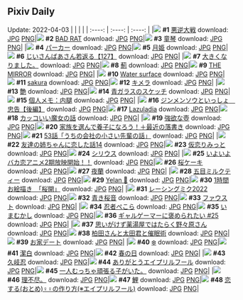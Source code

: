## Pixiv Daily
Update: 2022-04-03
|      |      |      |
| :----: | :----: | :----: |
|![](https://pixiv.microyu.workers.dev/c/240x480/img-master/img/2022/04/01/00/03/34/97312247_p0_master1200.jpg) **#1** [悪逆大戦](https://www.pixiv.net/artworks/97312247) download: [JPG](https://pixiv.microyu.workers.dev/img-original/img/2022/04/01/00/03/34/97312247_p0.jpg) [PNG](https://pixiv.microyu.workers.dev/img-original/img/2022/04/01/00/03/34/97312247_p0.png)|![](https://pixiv.microyu.workers.dev/c/240x480/img-master/img/2022/04/01/00/00/12/97311847_p0_master1200.jpg) **#2** [BAD RAT](https://www.pixiv.net/artworks/97311847) download: [JPG](https://pixiv.microyu.workers.dev/img-original/img/2022/04/01/00/00/12/97311847_p0.jpg) [PNG](https://pixiv.microyu.workers.dev/img-original/img/2022/04/01/00/00/12/97311847_p0.png)|![](https://pixiv.microyu.workers.dev/c/240x480/img-master/img/2022/04/01/17/59/24/97327091_p0_master1200.jpg) **#3** [童琴](https://www.pixiv.net/artworks/97327091) download: [JPG](https://pixiv.microyu.workers.dev/img-original/img/2022/04/01/17/59/24/97327091_p0.jpg) [PNG](https://pixiv.microyu.workers.dev/img-original/img/2022/04/01/17/59/24/97327091_p0.png)|
|![](https://pixiv.microyu.workers.dev/c/240x480/img-master/img/2022/04/01/14/57/49/97324160_p0_master1200.jpg) **#4** [パーカー](https://www.pixiv.net/artworks/97324160) download: [JPG](https://pixiv.microyu.workers.dev/img-original/img/2022/04/01/14/57/49/97324160_p0.jpg) [PNG](https://pixiv.microyu.workers.dev/img-original/img/2022/04/01/14/57/49/97324160_p0.png)|![](https://pixiv.microyu.workers.dev/c/240x480/img-master/img/2022/04/01/00/00/16/97311870_p0_master1200.jpg) **#5** [月姫](https://www.pixiv.net/artworks/97311870) download: [JPG](https://pixiv.microyu.workers.dev/img-original/img/2022/04/01/00/00/16/97311870_p0.jpg) [PNG](https://pixiv.microyu.workers.dev/img-original/img/2022/04/01/00/00/16/97311870_p0.png)|![](https://pixiv.microyu.workers.dev/c/240x480/img-master/img/2022/04/02/11/01/44/97345183_p0_master1200.jpg) **#6** [じいさんばあさん若返る【127】](https://www.pixiv.net/artworks/97345183) download: [JPG](https://pixiv.microyu.workers.dev/img-original/img/2022/04/02/11/01/44/97345183_p0.jpg) [PNG](https://pixiv.microyu.workers.dev/img-original/img/2022/04/02/11/01/44/97345183_p0.png)|
|![](https://pixiv.microyu.workers.dev/c/240x480/img-master/img/2022/04/01/11/23/11/97321057_p0_master1200.jpg) **#7** [大きくなりました。](https://www.pixiv.net/artworks/97321057) download: [JPG](https://pixiv.microyu.workers.dev/img-original/img/2022/04/01/11/23/11/97321057_p0.jpg) [PNG](https://pixiv.microyu.workers.dev/img-original/img/2022/04/01/11/23/11/97321057_p0.png)|![](https://pixiv.microyu.workers.dev/c/240x480/img-master/img/2022/04/02/00/00/03/97336675_p0_master1200.jpg) **#8** [薊](https://www.pixiv.net/artworks/97336675) download: [JPG](https://pixiv.microyu.workers.dev/img-original/img/2022/04/02/00/00/03/97336675_p0.jpg) [PNG](https://pixiv.microyu.workers.dev/img-original/img/2022/04/02/00/00/03/97336675_p0.png)|![](https://pixiv.microyu.workers.dev/c/240x480/img-master/img/2022/04/01/00/00/57/97311982_p0_master1200.jpg) **#9** [THE MIRROR](https://www.pixiv.net/artworks/97311982) download: [JPG](https://pixiv.microyu.workers.dev/img-original/img/2022/04/01/00/00/57/97311982_p0.jpg) [PNG](https://pixiv.microyu.workers.dev/img-original/img/2022/04/01/00/00/57/97311982_p0.png)|
|![](https://pixiv.microyu.workers.dev/c/240x480/img-master/img/2022/04/01/13/00/01/97322610_p0_master1200.jpg) **#10** [Water surface](https://www.pixiv.net/artworks/97322610) download: [JPG](https://pixiv.microyu.workers.dev/img-original/img/2022/04/01/13/00/01/97322610_p0.jpg) [PNG](https://pixiv.microyu.workers.dev/img-original/img/2022/04/01/13/00/01/97322610_p0.png)|![](https://pixiv.microyu.workers.dev/c/240x480/img-master/img/2022/04/02/01/23/23/97339160_p0_master1200.jpg) **#11** [sakura](https://www.pixiv.net/artworks/97339160) download: [JPG](https://pixiv.microyu.workers.dev/img-original/img/2022/04/02/01/23/23/97339160_p0.jpg) [PNG](https://pixiv.microyu.workers.dev/img-original/img/2022/04/02/01/23/23/97339160_p0.png)|![](https://pixiv.microyu.workers.dev/c/240x480/img-master/img/2022/04/02/19/52/19/97354562_p0_master1200.jpg) **#12** [キメラ](https://www.pixiv.net/artworks/97354562) download: [JPG](https://pixiv.microyu.workers.dev/img-original/img/2022/04/02/19/52/19/97354562_p0.jpg) [PNG](https://pixiv.microyu.workers.dev/img-original/img/2022/04/02/19/52/19/97354562_p0.png)|
|![](https://pixiv.microyu.workers.dev/c/240x480/img-master/img/2022/04/02/00/00/03/97336679_p0_master1200.jpg) **#13** [艶](https://www.pixiv.net/artworks/97336679) download: [JPG](https://pixiv.microyu.workers.dev/img-original/img/2022/04/02/00/00/03/97336679_p0.jpg) [PNG](https://pixiv.microyu.workers.dev/img-original/img/2022/04/02/00/00/03/97336679_p0.png)|![](https://pixiv.microyu.workers.dev/c/240x480/img-master/img/2022/04/02/07/30/00/97342825_p0_master1200.jpg) **#14** [青ガラスのスケッチ](https://www.pixiv.net/artworks/97342825) download: [JPG](https://pixiv.microyu.workers.dev/img-original/img/2022/04/02/07/30/00/97342825_p0.jpg) [PNG](https://pixiv.microyu.workers.dev/img-original/img/2022/04/02/07/30/00/97342825_p0.png)|![](https://pixiv.microyu.workers.dev/c/240x480/img-master/img/2022/04/02/09/00/03/97343738_p0_master1200.jpg) **#15** [個人メモ：内腿](https://www.pixiv.net/artworks/97343738) download: [JPG](https://pixiv.microyu.workers.dev/img-original/img/2022/04/02/09/00/03/97343738_p0.jpg) [PNG](https://pixiv.microyu.workers.dev/img-original/img/2022/04/02/09/00/03/97343738_p0.png)|
|![](https://pixiv.microyu.workers.dev/c/240x480/img-master/img/2022/04/01/19/00/06/97328481_p0_master1200.jpg) **#16** [ジンメンソウといっしょ　忠告【後編】](https://www.pixiv.net/artworks/97328481) download: [JPG](https://pixiv.microyu.workers.dev/img-original/img/2022/04/01/19/00/06/97328481_p0.jpg) [PNG](https://pixiv.microyu.workers.dev/img-original/img/2022/04/01/19/00/06/97328481_p0.png)|![](https://pixiv.microyu.workers.dev/c/240x480/img-master/img/2022/04/01/07/25/29/97318533_p0_master1200.jpg) **#17** [Lazuladia](https://www.pixiv.net/artworks/97318533) download: [JPG](https://pixiv.microyu.workers.dev/img-original/img/2022/04/01/07/25/29/97318533_p0.jpg) [PNG](https://pixiv.microyu.workers.dev/img-original/img/2022/04/01/07/25/29/97318533_p0.png)|![](https://pixiv.microyu.workers.dev/c/240x480/img-master/img/2022/04/01/00/57/01/97314069_p0_master1200.jpg) **#18** [カッコいい魔女の話](https://www.pixiv.net/artworks/97314069) download: [JPG](https://pixiv.microyu.workers.dev/img-original/img/2022/04/01/00/57/01/97314069_p0.jpg) [PNG](https://pixiv.microyu.workers.dev/img-original/img/2022/04/01/00/57/01/97314069_p0.png)|
|![](https://pixiv.microyu.workers.dev/c/240x480/img-master/img/2022/04/01/00/02/07/97312092_p0_master1200.jpg) **#19** [強欲な壺](https://www.pixiv.net/artworks/97312092) download: [JPG](https://pixiv.microyu.workers.dev/img-original/img/2022/04/01/00/02/07/97312092_p0.jpg) [PNG](https://pixiv.microyu.workers.dev/img-original/img/2022/04/01/00/02/07/97312092_p0.png)|![](https://pixiv.microyu.workers.dev/c/240x480/img-master/img/2022/04/02/20/56/33/97354031_p0_master1200.jpg) **#20** [家族を選んで養子になろう！＋最近の落書き](https://www.pixiv.net/artworks/97354031) download: [JPG](https://pixiv.microyu.workers.dev/img-original/img/2022/04/02/20/56/33/97354031_p0.jpg) [PNG](https://pixiv.microyu.workers.dev/img-original/img/2022/04/02/20/56/33/97354031_p0.png)|![](https://pixiv.microyu.workers.dev/c/240x480/img-master/img/2022/04/01/11/40/41/97321294_p0_master1200.jpg) **#21** [53話「うちの会社の小さい先輩の話」](https://www.pixiv.net/artworks/97321294) download: [JPG](https://pixiv.microyu.workers.dev/img-original/img/2022/04/01/11/40/41/97321294_p0.jpg) [PNG](https://pixiv.microyu.workers.dev/img-original/img/2022/04/01/11/40/41/97321294_p0.png)|
|![](https://pixiv.microyu.workers.dev/c/240x480/img-master/img/2022/04/02/00/04/16/97337036_p0_master1200.jpg) **#22** [友達の姉ちゃんに恋した話14](https://www.pixiv.net/artworks/97337036) download: [JPG](https://pixiv.microyu.workers.dev/img-original/img/2022/04/02/00/04/16/97337036_p0.jpg) [PNG](https://pixiv.microyu.workers.dev/img-original/img/2022/04/02/00/04/16/97337036_p0.png)|![](https://pixiv.microyu.workers.dev/c/240x480/img-master/img/2022/04/02/00/00/18/97336760_p0_master1200.jpg) **#23** [仮恋りみっと](https://www.pixiv.net/artworks/97336760) download: [JPG](https://pixiv.microyu.workers.dev/img-original/img/2022/04/02/00/00/18/97336760_p0.jpg) [PNG](https://pixiv.microyu.workers.dev/img-original/img/2022/04/02/00/00/18/97336760_p0.png)|![](https://pixiv.microyu.workers.dev/c/240x480/img-master/img/2022/04/01/06/46/12/97318133_p0_master1200.jpg) **#24** [シリウス](https://www.pixiv.net/artworks/97318133) download: [JPG](https://pixiv.microyu.workers.dev/img-original/img/2022/04/01/06/46/12/97318133_p0.jpg) [PNG](https://pixiv.microyu.workers.dev/img-original/img/2022/04/01/06/46/12/97318133_p0.png)|
|![](https://pixiv.microyu.workers.dev/c/240x480/img-master/img/2022/04/01/00/18/39/97312979_p0_master1200.jpg) **#25** [いよいよバカ恋アニメ2期放映開始！！](https://www.pixiv.net/artworks/97312979) download: [JPG](https://pixiv.microyu.workers.dev/img-original/img/2022/04/01/00/18/39/97312979_p0.jpg) [PNG](https://pixiv.microyu.workers.dev/img-original/img/2022/04/01/00/18/39/97312979_p0.png)|![](https://pixiv.microyu.workers.dev/c/240x480/img-master/img/2022/04/01/20/30/00/97330595_p0_master1200.jpg) **#26** [桜ケーキ](https://www.pixiv.net/artworks/97330595) download: [JPG](https://pixiv.microyu.workers.dev/img-original/img/2022/04/01/20/30/00/97330595_p0.jpg) [PNG](https://pixiv.microyu.workers.dev/img-original/img/2022/04/01/20/30/00/97330595_p0.png)|![](https://pixiv.microyu.workers.dev/c/240x480/img-master/img/2022/04/01/11/04/08/97320805_p0_master1200.jpg) **#27** [夜蘭](https://www.pixiv.net/artworks/97320805) download: [JPG](https://pixiv.microyu.workers.dev/img-original/img/2022/04/01/11/04/08/97320805_p0.jpg) [PNG](https://pixiv.microyu.workers.dev/img-original/img/2022/04/01/11/04/08/97320805_p0.png)|
|![](https://pixiv.microyu.workers.dev/c/240x480/img-master/img/2022/04/01/00/25/23/97313182_p0_master1200.jpg) **#28** [五目ミルクティー](https://www.pixiv.net/artworks/97313182) download: [JPG](https://pixiv.microyu.workers.dev/img-original/img/2022/04/01/00/25/23/97313182_p0.jpg) [PNG](https://pixiv.microyu.workers.dev/img-original/img/2022/04/01/00/25/23/97313182_p0.png)|![](https://pixiv.microyu.workers.dev/c/240x480/img-master/img/2022/04/01/05/07/45/97317430_p0_master1200.jpg) **#29** [Yelan 💫](https://www.pixiv.net/artworks/97317430) download: [JPG](https://pixiv.microyu.workers.dev/img-original/img/2022/04/01/05/07/45/97317430_p0.jpg) [PNG](https://pixiv.microyu.workers.dev/img-original/img/2022/04/01/05/07/45/97317430_p0.png)|![](https://pixiv.microyu.workers.dev/c/240x480/img-master/img/2022/04/02/12/01/04/97346032_p0_master1200.jpg) **#30** [1時間お絵描き　「桜開」](https://www.pixiv.net/artworks/97346032) download: [JPG](https://pixiv.microyu.workers.dev/img-original/img/2022/04/02/12/01/04/97346032_p0.jpg) [PNG](https://pixiv.microyu.workers.dev/img-original/img/2022/04/02/12/01/04/97346032_p0.png)|
|![](https://pixiv.microyu.workers.dev/c/240x480/img-master/img/2022/04/02/00/04/54/97337072_p0_master1200.jpg) **#31** [レーシングミク2022](https://www.pixiv.net/artworks/97337072) download: [JPG](https://pixiv.microyu.workers.dev/img-original/img/2022/04/02/00/04/54/97337072_p0.jpg) [PNG](https://pixiv.microyu.workers.dev/img-original/img/2022/04/02/00/04/54/97337072_p0.png)|![](https://pixiv.microyu.workers.dev/c/240x480/img-master/img/2022/04/01/18/16/18/97312103_p0_master1200.jpg) **#32** [青き桜音](https://www.pixiv.net/artworks/97312103) download: [JPG](https://pixiv.microyu.workers.dev/img-original/img/2022/04/01/18/16/18/97312103_p0.jpg) [PNG](https://pixiv.microyu.workers.dev/img-original/img/2022/04/01/18/16/18/97312103_p0.png)|![](https://pixiv.microyu.workers.dev/c/240x480/img-master/img/2022/04/02/00/00/35/97336790_p0_master1200.jpg) **#33** [ファウスト](https://www.pixiv.net/artworks/97336790) download: [JPG](https://pixiv.microyu.workers.dev/img-original/img/2022/04/02/00/00/35/97336790_p0.jpg) [PNG](https://pixiv.microyu.workers.dev/img-original/img/2022/04/02/00/00/35/97336790_p0.png)|
|![](https://pixiv.microyu.workers.dev/c/240x480/img-master/img/2022/04/02/00/00/12/97336738_p0_master1200.jpg) **#34** [忍者ぺこら](https://www.pixiv.net/artworks/97336738) download: [JPG](https://pixiv.microyu.workers.dev/img-original/img/2022/04/02/00/00/12/97336738_p0.jpg) [PNG](https://pixiv.microyu.workers.dev/img-original/img/2022/04/02/00/00/12/97336738_p0.png)|![](https://pixiv.microyu.workers.dev/c/240x480/img-master/img/2022/04/02/12/38/08/97346619_p0_master1200.jpg) **#35** [いまむかし](https://www.pixiv.net/artworks/97346619) download: [JPG](https://pixiv.microyu.workers.dev/img-original/img/2022/04/02/12/38/08/97346619_p0.jpg) [PNG](https://pixiv.microyu.workers.dev/img-original/img/2022/04/02/12/38/08/97346619_p0.png)|![](https://pixiv.microyu.workers.dev/c/240x480/img-master/img/2022/04/01/16/22/07/97325339_p0_master1200.jpg) **#36** [ギャルゲーマーに褒められたい #25](https://www.pixiv.net/artworks/97325339) download: [JPG](https://pixiv.microyu.workers.dev/img-original/img/2022/04/01/16/22/07/97325339_p0.jpg) [PNG](https://pixiv.microyu.workers.dev/img-original/img/2022/04/01/16/22/07/97325339_p0.png)|
|![](https://pixiv.microyu.workers.dev/c/240x480/img-master/img/2022/04/02/00/04/50/97337067_p0_master1200.jpg) **#37** [思いがけず薬湯屋ではたらく野々原さん](https://www.pixiv.net/artworks/97337067) download: [JPG](https://pixiv.microyu.workers.dev/img-original/img/2022/04/02/00/04/50/97337067_p0.jpg) [PNG](https://pixiv.microyu.workers.dev/img-original/img/2022/04/02/00/04/50/97337067_p0.png)|![](https://pixiv.microyu.workers.dev/c/240x480/img-master/img/2022/04/01/16/24/56/97325386_p0_master1200.jpg) **#38** [柏田さんと太田君と催眠術](https://www.pixiv.net/artworks/97325386) download: [JPG](https://pixiv.microyu.workers.dev/img-original/img/2022/04/01/16/24/56/97325386_p0.jpg) [PNG](https://pixiv.microyu.workers.dev/img-original/img/2022/04/01/16/24/56/97325386_p0.png)|![](https://pixiv.microyu.workers.dev/c/240x480/img-master/img/2022/04/01/00/23/53/97313130_p0_master1200.jpg) **#39** [お家デート](https://www.pixiv.net/artworks/97313130) download: [JPG](https://pixiv.microyu.workers.dev/img-original/img/2022/04/01/00/23/53/97313130_p0.jpg) [PNG](https://pixiv.microyu.workers.dev/img-original/img/2022/04/01/00/23/53/97313130_p0.png)|
|![](https://pixiv.microyu.workers.dev/c/240x480/img-master/img/2022/04/02/00/00/28/97336781_p0_master1200.jpg) **#40** [❄️](https://www.pixiv.net/artworks/97336781) download: [JPG](https://pixiv.microyu.workers.dev/img-original/img/2022/04/02/00/00/28/97336781_p0.jpg) [PNG](https://pixiv.microyu.workers.dev/img-original/img/2022/04/02/00/00/28/97336781_p0.png)|![](https://pixiv.microyu.workers.dev/c/240x480/img-master/img/2022/04/01/12/03/16/97321687_p0_master1200.jpg) **#41** [潔白](https://www.pixiv.net/artworks/97321687) download: [JPG](https://pixiv.microyu.workers.dev/img-original/img/2022/04/01/12/03/16/97321687_p0.jpg) [PNG](https://pixiv.microyu.workers.dev/img-original/img/2022/04/01/12/03/16/97321687_p0.png)|![](https://pixiv.microyu.workers.dev/c/240x480/img-master/img/2022/04/01/00/17/35/97312948_p0_master1200.jpg) **#42** [春の日](https://www.pixiv.net/artworks/97312948) download: [JPG](https://pixiv.microyu.workers.dev/img-original/img/2022/04/01/00/17/35/97312948_p0.jpg) [PNG](https://pixiv.microyu.workers.dev/img-original/img/2022/04/01/00/17/35/97312948_p0.png)|
|![](https://pixiv.microyu.workers.dev/c/240x480/img-master/img/2022/04/01/11/04/51/97320819_p0_master1200.jpg) **#43** [久岐忍](https://www.pixiv.net/artworks/97320819) download: [JPG](https://pixiv.microyu.workers.dev/img-original/img/2022/04/01/11/04/51/97320819_p0.jpg) [PNG](https://pixiv.microyu.workers.dev/img-original/img/2022/04/01/11/04/51/97320819_p0.png)|![](https://pixiv.microyu.workers.dev/c/240x480/img-master/img/2022/04/01/12/35/49/97322204_p0_master1200.jpg) **#44** [ありがとうエイプリルフール](https://www.pixiv.net/artworks/97322204) download: [JPG](https://pixiv.microyu.workers.dev/img-original/img/2022/04/01/12/35/49/97322204_p0.jpg) [PNG](https://pixiv.microyu.workers.dev/img-original/img/2022/04/01/12/35/49/97322204_p0.png)|![](https://pixiv.microyu.workers.dev/c/240x480/img-master/img/2022/04/01/09/42/39/97319881_p0_master1200.jpg) **#45** [一人むっちゃ頑張る子がいた。](https://www.pixiv.net/artworks/97319881) download: [JPG](https://pixiv.microyu.workers.dev/img-original/img/2022/04/01/09/42/39/97319881_p0.jpg) [PNG](https://pixiv.microyu.workers.dev/img-original/img/2022/04/01/09/42/39/97319881_p0.png)|
|![](https://pixiv.microyu.workers.dev/c/240x480/img-master/img/2022/04/01/12/20/27/97321788_p0_master1200.jpg) **#46** [理不尽。](https://www.pixiv.net/artworks/97321788) download: [JPG](https://pixiv.microyu.workers.dev/img-original/img/2022/04/01/12/20/27/97321788_p0.jpg) [PNG](https://pixiv.microyu.workers.dev/img-original/img/2022/04/01/12/20/27/97321788_p0.png)|![](https://pixiv.microyu.workers.dev/c/240x480/img-master/img/2022/04/01/13/22/03/97322917_p0_master1200.jpg) **#47** [鯉](https://www.pixiv.net/artworks/97322917) download: [JPG](https://pixiv.microyu.workers.dev/img-original/img/2022/04/01/13/22/03/97322917_p0.jpg) [PNG](https://pixiv.microyu.workers.dev/img-original/img/2022/04/01/13/22/03/97322917_p0.png)|![](https://pixiv.microyu.workers.dev/c/240x480/img-master/img/2022/04/02/12/00/00/97345981_p0_master1200.jpg) **#48** [恋する(おとめ)♀♀の作り方(※エイプリルフール)](https://www.pixiv.net/artworks/97345981) download: [JPG](https://pixiv.microyu.workers.dev/img-original/img/2022/04/02/12/00/00/97345981_p0.jpg) [PNG](https://pixiv.microyu.workers.dev/img-original/img/2022/04/02/12/00/00/97345981_p0.png)|
